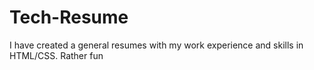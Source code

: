 # Tech-Resume
I have created a general resumes with my work experience and skills in HTML/CSS.  Rather fun
